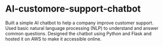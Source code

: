 # AI-customore-support-chatbot
Built a simple AI chatbot to help a company improve customer support. Used basic natural language processing (NLP) to understand and answer common questions. Designed the chatbot using Python and Flask and hosted it on AWS to make it accessible online. 
